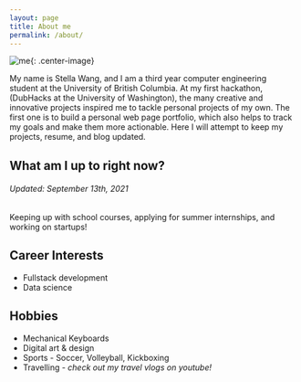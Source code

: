 ```yaml
---
layout: page
title: About me
permalink: /about/
---
```


![me](https://github.com/stellaw1/stellaw1.github.io/blob/master/images/me.jpg?raw=true){: .center-image}

My name is Stella Wang, and I am a third year computer engineering student at the University of British Columbia. At my first hackathon, (DubHacks at the University of Washington), the many creative and innovative projects inspired me to tackle personal projects of my own. The first one is to build a personal web page portfolio, which also helps to track my goals and make them more actionable. Here I will attempt to keep my projects, resume, and blog updated. 


## What am I up to right now?
###### Updated: September 13th, 2021
Keeping up with school courses, applying for summer internships, and working on startups!

## Career Interests
- Fullstack development
- Data science

## Hobbies
- Mechanical Keyboards
- Digital art & design
- Sports - Soccer, Volleyball, Kickboxing
- Travelling - *check out my travel vlogs on youtube!*
